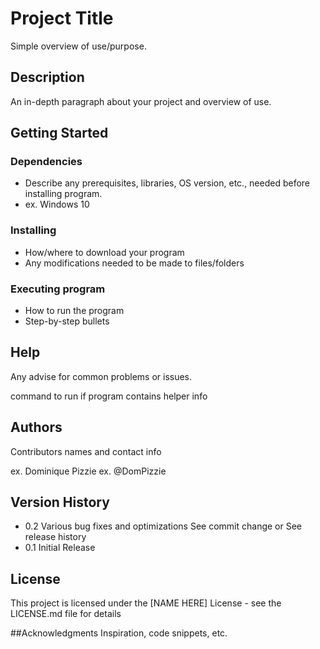 # Project Title
Simple overview of use/purpose.

## Description
An in-depth paragraph about your project and overview of use.

## Getting Started
### Dependencies
- Describe any prerequisites, libraries, OS version, etc., needed before installing program.
- ex. Windows 10
### Installing
- How/where to download your program
- Any modifications needed to be made to files/folders
### Executing program
- How to run the program
- Step-by-step bullets
## Help
Any advise for common problems or issues.

command to run if program contains helper info
## Authors
Contributors names and contact info

ex. Dominique Pizzie
ex. @DomPizzie

## Version History
- 0.2
Various bug fixes and optimizations
See commit change or See release history
- 0.1
Initial Release
## License
This project is licensed under the [NAME HERE] License - see the LICENSE.md file for details

##Acknowledgments
Inspiration, code snippets, etc.
